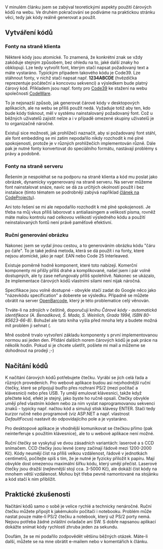 <!-- dcterms:identifier = aspnetcz#163 -->
<!-- dcterms:title = Čárové kódy na webu: Vlastní použití -->
<!-- dcterms:abstract = V minulém článku jsem se zabýval teoretickými aspekty použití čárových kódů na webu. Ve druhém pokračování se podíváme na praktickou stránku věci, tedy jak kódy reálně generovat a použít. -->
<!-- np9:categoryId = 1 -->
<!-- x4w:category = Tipy, triky -->
<!-- np9:authorId = 1 -->
<!-- np9:authorEmail = michal.valasek@altairis.cz -->
<!-- dcterms:creator = Michal Altair Valášek -->
<!-- np9:serialId = 3 -->
<!-- x4w:serial = Čárové kódy na webu -->
<!-- dcterms:created = 2007-08-16T11:00:20+02:00 -->
<!-- dcterms:dateAccepted = 2007-08-16T11:00:20+02:00 -->

V minulém článku jsem se zabýval teoretickými aspekty použití čárových kódů na webu. Ve druhém pokračování se podíváme na praktickou stránku věci, tedy jak kódy reálně generovat a použít.

## Vytváření kódů

### Fonty na straně klienta

Některé kódy jsou atomické. To znamená, že konkrétní znak se vždy zakóduje stejným způsobem, bez ohledu na to, jaké další znaky ho obklopují. Lze tedy vytvořit font, kterým stačí napsat požadovaný text a máte vystaráno. Typickým případem takového kódu je Code39. Lze stáhnout fonty, v nichž stačí napsat např. **1234ABCDE** (hvězdička reprezentuje počáteční a koncovou sekvenci) a výsledkem bude platný čárový kód. Příkladem jsou např. fonty pro [Code39](http://www.codeware.cz/?lang=cze&oid=200) ke stažení na webu společnosti [CodeWare](http://www.codeware.cz/). 

To je nejsnazší způsob, jak generovat čárové kódy v desktopových aplikacích, ale na webu se příliš použít nedá. Vyžaduje totiž aby ten, kdo bude kódy tisknout, měl v systému nainstalovaný požadovaný font. Což u běžných uživatelů zajistit nelze a i v případě omezené skupiny uživatelů je to organizačně náročné.

Existují sice možnosti, jak prohlížeči naznačit, aby si požadovaný font stáhl, ale font embedding se mi zatím nepodařilo nikdy rozchodit k mé plné spokojenosti, protože je v různých prohlížečích implementován různě. Dále pak je nutné fonty konvertovat do speciálního formátu, nastávají problémy s právy a podobně.

### Fonty na straně serveru

Řešením je nespoléhat se na podporu na straně klienta a kód mu poslat jako obrázek, dynamicky vygenerovaný na straně serveru. Na server můžeme font nainstalovat snáze, navíc se dá za určitých okolností použít i bez instalace (tímto tématem se podrobněji zabývá například [článek na CodeProjectu](http://www.codeproject.com/cs/webservices/wsbarcode.asp)).

Ani toto řešení se mi ale nepodařilo rozchodit k mé plné spokojenosti. Je třeba na můj vkus příliš laborovat s antialiasingem a velikostí písma, rovněž máte malou kontrolu nad celkovou velikostí výsledného kódu a použití neinstalovaných fontů není právě paměťově efektivní.

### Ruční generování obrázku

Nakonec jsem se vydal jinou cestou, a to generováním obrázku kódu "čáru po čáře". To je také jediná metoda, která se dá použít i na fonty, které nejsou atomické, jako je např. EAN nebo Code 25 Interleaved.

Existuje poměrně hodně komponent, které toto nabízejí. Komerční komponenty mi přišly příliš drahé a komplikované, našel jsem i pár volně dostupných, ale ty zase nefungovaly příliš spolehlivě. Nakonec se ukázalo, že implementace čárových kódů vlastními silami není nijak náročná.

Specifikace jsou volně dostupné - obvykle stačí zadat do Google něco jako "názevkódu specification" a doberete se výsledku. Případně se můžete obrátit na server [OpenBarcode](http://www.openbarcode.org/), který je této problematice celý věnován.

Trváte-li na zdrojích v češtině, doporučuji knihu *Čárové kódy - automatická identifikace (A. Benadiková, Š. Mada, S. Weinlich, Grada 1994, ISBN 80-85623-66-8)*. Bohužel ale tato kniha vyšla před mnoha lety a budete možná mít problém ji sehnat (.

Mně osobně trvalo vytvoření základu komponenty s první implementovanou normou asi jeden den. Přidání dalších norem čárových kódů je pak práce na několik hodin. Pokud si je chcete ušetřit, pošlete mi mail a můžeme se dohodnout na prodeji ;-)

## Načítání kódů

K načítání čárových kódů potřebujete čtečku. Vyrábí se jich celá řada a různých provedeních. Pro webové aplikace budou asi nejvhodnější ruční čtečky, které se připojují buďto přes rozhraní PS/2 (mezi počítač a klávesnici) nebo přes USB. Ty umějí emulovat klávesnici, takže když přečtete kód, efekt je stejný, jako byste ho ručně opsali. Čtečky obvykle umějí před vlastním kódem nebo za ním vyslat naprogramovanou sekvenci znaků - typicky např. načtou kód a simulují stisk klávesy ENTER. Stačí tedy kurzor ručně nebo programově (viz ASP.NET a např. vlastnost *DefaultFocus*) nastavit do odpovídajícího pole a je vystaráno.

Pro desktopové aplikace je vhodnější komunikovat se čtečkou přímo (pak neinterferuje s použitím klávesnice), ale to u webové aplikace není možné.

Ruční čtečky se vyskytují ve dvou zásadních variantách: laserové a s CCD snímačem. CCD čtečky jsou levné (ceny začínají řádově mezi 1200-2000 Kč). Kódy neumějí číst na příliš velkou vzdálenost, řádově v jednotkách centimetrů, počítejte spíš s tím, že je nutné je fyzicky přiložit k papíru. Mají obvykle dost omezenou maximální šířku kódu, který umějí přečíst. Laserové čtečky jsou dražší (nejlevnější stojí cca. 3-5000 Kč), ale dokáží číst kódy na mnohem větší vzdálenost. Mohou být třeba pevně namontované na stojánku a kód stačí k nim přiblížit.

## Praktické zkušenosti

Načítání kódů samo o sobě je velice rychlé a technicky nenáročné. Ruční čtečku můžete připojit k jakémukoliv počítači i notebooku. Problém může nastat pouze máte-li PS/2 čtečku a notebook, který už PS/2 porty nemá. Nejsou potřeba žádné zvláštní ovladače ani SW. S dobře napsanou aplikací dokážte snímat kódy rychlostí zhruba jeden za sekundu.

Doufám, že se mi podařilo zodpovědět většinu běžných otázek. Máte-li další, můžete se na mne obrátit e-mailem nebo v komentářích k článku.